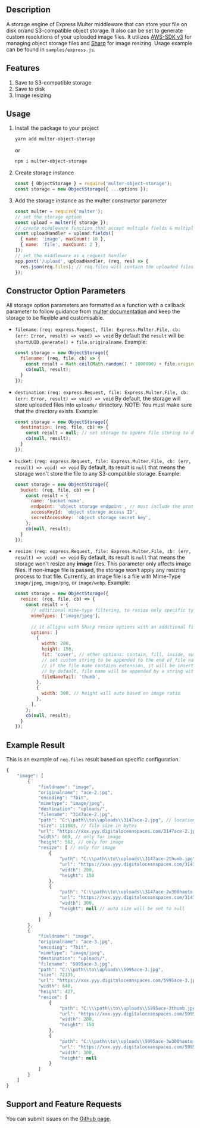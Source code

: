 ## Description
A storage engine of Express Multer middleware 
that can store your file on disk or/and S3-compatible object storage.
It also can be set to generate custom resolutions of your uploaded image files.
It utilizes [AWS-SDK v3](https://github.com/aws/aws-sdk-js-v3) for managing object storage files 
and [Sharp](https://sharp.pixelplumbing.com/) for image resizing.
Usage example can be found in `samples/express.js`.

## Features
1. Save to S3-compatible storage
1. Save to disk
1. Image resizing

## Usage
1. Install the package to your project
    ```bash
    yarn add multer-object-storage
    ```
    or
    ```bash
    npm i multer-object-storage
    ```
1. Create storage instance
    ```javascript
    const { ObjectStorage } = require('multer-object-storage');
    const storage = new ObjectStorage({ ...options });
    ```
1. Add the storage instance as the multer constructor parameter
    ```javascript
    const multer = require('multer');
    // set the storage option
    const upload = multer({ storage });
    // create middleware function that accept multiple fields & multiple files
    const uploadHandler = upload.fields([
      { name: 'image', maxCount: 10 }, 
      { name: 'file', maxCount: 2 },
    ]);
    // set the middleware as a request handler
    app.post('/upload', uploadHandler, (req, res) => {
      res.json(req.files); // req.files will contain the uploaded files
    });
    ```

## Constructor Option Parameters
All storage option parameters are formatted as a function with a callback parameter 
to follow guidance from [multer documentation](https://github.com/expressjs/multer/blob/master/StorageEngine.md) 
and keep the storage to be flexible and customisable.
- `filename`: `(req: express.Request, file: Express.Multer.File, cb: (err: Error, result) => void) => void`
    By default the `result` will be `shortUUID.generate() + file.originalname`.
    Example:
    ```javascript
    const storage = new ObjectStorage({
      filename: (req, file, cb) => {
        const result = Math.ceil(Math.random() * 1000000) + file.originalname;
        cb(null, result);
      }
    });
    ```

- `destination`: `(req: express.Request, file: Express.Multer.File, cb: (err: Error, result) => void) => void`
    By default, the storage will store uploaded files into `uploads/` diriectory. 
    NOTE: You must make sure that the directory exists.
    Example:
    ```javascript
    const storage = new ObjectStorage({
      destination: (req, file, cb) => {
        const result = null; // set storage to ignore file storing to disk
        cb(null, result);
      }
    });
    ```
- `bucket`: `(req: express.Request, file: Express.Multer.File, cb: (err, result) => void) => void`
    By default, its result is `null` that means the storage won't store the file to any S3-compatible storage.
    Example:
    ```javascript
    const storage = new ObjectStorage({
      bucket: (req, file, cb) => {
        const result = {
          name: 'bucket name',
          endpoint: 'object storage endpoint', // must include the protocol, eg. https://us.storage.com
          accessKeyId: 'object storage access ID',
          secretAccessKey: 'object storage secret key',
        };
        cb(null, result);
      }
    });
    ```
- `resize`: `(req: express.Request, file: Express.Multer.File, cb: (err, result) => void) => void`
    By default, its result is `null` that means the storage won't resize any **image** files.
    This parameter only affects image files. If non-image file is passed, the storage won't apply any resizing process to that file.
    Currently, an image file is a file with Mime-Type `image/jpeg`, `image/png`, or `image/webp`.
    Example:
    ```javascript
    const storage = new ObjectStorage({
      resize: (req, file, cb) => {
        const result = {
          // additional mime-type filtering, to resize only specific types
          mimeTypes: ['image/jpeg'],
          
          // it alligns with Sharp resize options with an additional field
          options: [
            {
              width: 200,
              height: 150,
              fit: 'cover', // other options: contain, fill, inside, outside
              // set custom string to be appended to the end of file name
              // if the file name contains extension, it will be inserted before the extension
              // by default, file name will be appended by a string with format "w{width}-h{height}"
              fileNameTail: 'thumb', 
            },
            {
              width: 300, // height will auto based on image ratio
            },
          ],
        };
        cb(null, result);
      }
    });

    ```

## Example Result
This is an example of `req.files` result based on specific configuration.
```javascript
{
    "image": [
        {
            "fieldname": "image",
            "originalname": "ace-2.jpg",
            "encoding": "7bit",
            "mimetype": "image/jpeg",
            "destination": "uploads/",
            "filename": "3147ace-2.jpg",
            "path": "C:\\path\\to\\uploads\\3147ace-2.jpg", // location of the original file
            "size": 111083, // file size in bytes
            "url": "https://xxx.yyy.digitaloceanspaces.com/3147ace-2.jpg", // S3 object location of the original file
            "width": 669, // only for image
            "height": 562, // only for image
            "resize": [ // only for image
                {
                    "path": "C:\\path\\to\\uploads\\3147ace-2thumb.jpg",
                    "url": "https://xxx.yyy.digitaloceanspaces.com/3147ace-2thumb.jpg",
                    "width": 200,
                    "height": 150
                },
                {
                    "path": "C:\\path\\to\\uploads\\3147ace-2w300hauto.jpg",
                    "url": "https://xxx.yyy.digitaloceanspaces.com/3147ace-2w300hauto.jpg",
                    "width": 300,
                    "height": null // auto size will be set to null
                }
            ]
        },
        {
            "fieldname": "image",
            "originalname": "ace-3.jpg",
            "encoding": "7bit",
            "mimetype": "image/jpeg",
            "destination": "uploads/",
            "filename": "5995ace-3.jpg",
            "path": "C:\\path\\to\\uploads\\5995ace-3.jpg",
            "size": 72135,
            "url": "https://xxx.yyy.digitaloceanspaces.com/5995ace-3.jpg",
            "width": 640,
            "height": 427,
            "resize": [
                {
                    "path": "C:\\\path\\to\\uploads\\5995ace-3thumb.jpg",
                    "url": "https://xxx.yyy.digitaloceanspaces.com/5995ace-3thumb.jpg",
                    "width": 200,
                    "height": 150
                },
                {
                    "path": "C:\\path\\to\\uploads\\5995ace-3w300hauto.jpg",
                    "url": "https://xxx.yyy.digitaloceanspaces.com/5995ace-3w300hauto.jpg",
                    "width": 300,
                    "height": null
                }
            ]
        }
    ]
}
```

## Support and Feature Requests
You can submit issues on the [Github page](https://github.com/lukibsubekti/multer-object-storage/issues).
